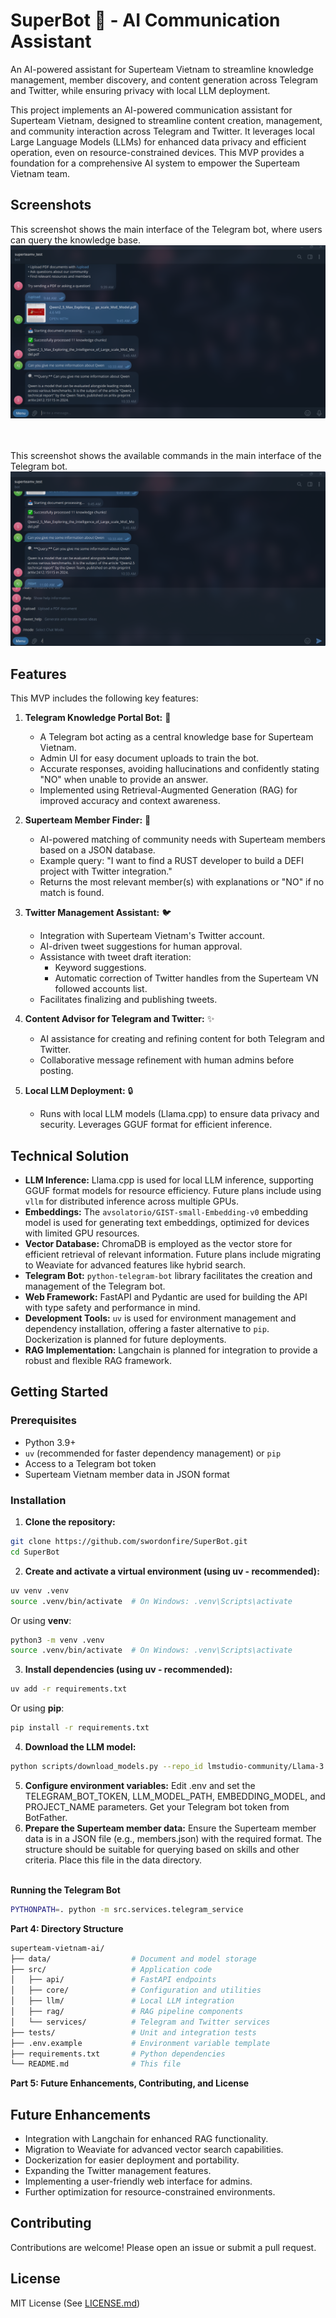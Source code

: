 # SuperBot 🤖 - AI Communication Assistant 
An AI-powered assistant for Superteam Vietnam to streamline knowledge management, member discovery, and content generation across Telegram and Twitter, while ensuring privacy with local LLM deployment.

This project implements an AI-powered communication assistant for Superteam Vietnam, designed to streamline content creation, management, and community interaction across Telegram and Twitter.  It leverages local Large Language Models (LLMs) for enhanced data privacy and efficient operation, even on resource-constrained devices. This MVP provides a foundation for a comprehensive AI system to empower the Superteam Vietnam team.

## Screenshots

This screenshot shows the main interface of the Telegram bot, where users can query the knowledge base.
![Screenshot Telegram main interface](/static/images/TelegramBot.png)
 

<br></br>
This screenshot shows the available commands in the  main interface of the Telegram bot.
![Screenshot Telegram Commands main interface](/static/images/TelegramBotCommands.png)


## Features

This MVP includes the following key features:

1.  **Telegram Knowledge Portal Bot:** 🧠

    *   A Telegram bot acting as a central knowledge base for Superteam Vietnam.
    *   Admin UI for easy document uploads to train the bot.
    *   Accurate responses, avoiding hallucinations and confidently stating "NO" when unable to provide an answer.
    *   Implemented using Retrieval-Augmented Generation (RAG) for improved accuracy and context awareness.

2.  **Superteam Member Finder:** 🤝

    *   AI-powered matching of community needs with Superteam members based on a JSON database.
    *   Example query: "I want to find a RUST developer to build a DEFI project with Twitter integration."
    *   Returns the most relevant member(s) with explanations or "NO" if no match is found.

3.  **Twitter Management Assistant:** 🐦

    *   Integration with Superteam Vietnam's Twitter account.
    *   AI-driven tweet suggestions for human approval.
    *   Assistance with tweet draft iteration:
        *   Keyword suggestions.
        *   Automatic correction of Twitter handles from the Superteam VN followed accounts list.
    *   Facilitates finalizing and publishing tweets.

4.  **Content Advisor for Telegram and Twitter:** ✨

    *   AI assistance for creating and refining content for both Telegram and Twitter.
    *   Collaborative message refinement with human admins before posting.

5.  **Local LLM Deployment:** 🔒

    *   Runs with local LLM models (Llama.cpp) to ensure data privacy and security.  Leverages GGUF format for efficient inference.

## Technical Solution

*   **LLM Inference:** Llama.cpp is used for local LLM inference, supporting GGUF format models for resource efficiency. Future plans include using `vllm` for distributed inference across multiple GPUs.
*   **Embeddings:** The `avsolatorio/GIST-small-Embedding-v0` embedding model is used for generating text embeddings, optimized for devices with limited GPU resources.
*   **Vector Database:** ChromaDB is employed as the vector store for efficient retrieval of relevant information.  Future plans include migrating to Weaviate for advanced features like hybrid search.
*   **Telegram Bot:** `python-telegram-bot` library facilitates the creation and management of the Telegram bot.
*   **Web Framework:** FastAPI and Pydantic are used for building the API with type safety and performance in mind.
*   **Development Tools:** `uv` is used for environment management and dependency installation, offering a faster alternative to `pip`. Dockerization is planned for future deployments.
*   **RAG Implementation:** Langchain is planned for integration to provide a robust and flexible RAG framework.

## Getting Started

### Prerequisites

*   Python 3.9+
*   `uv` (recommended for faster dependency management) or `pip`
*   Access to a Telegram bot token
*   Superteam Vietnam member data in JSON format

### Installation

1.  **Clone the repository:**

```bash
git clone https://github.com/swordonfire/SuperBot.git
cd SuperBot
```
2. **Create and activate a virtual environment (using uv - recommended):**

```bash
uv venv .venv
source .venv/bin/activate  # On Windows: .venv\Scripts\activate
```
Or using **venv**:
```bash
python3 -m venv .venv
source .venv/bin/activate  # On Windows: .venv\Scripts\activate
```
3. **Install dependencies (using uv - recommended):**
```bash
uv add -r requirements.txt
```
Or using **pip**:
```bash
pip install -r requirements.txt
```
4. **Download the LLM model:**
```bash
python scripts/download_models.py --repo_id lmstudio-community/Llama-3.2-3B-Instruct-GGUF --model_file Llama-3.2-3B-Instruct-Q8_0.gguf
```
5. **Configure environment variables:**
Edit .env and set the TELEGRAM_BOT_TOKEN, LLM_MODEL_PATH, EMBEDDING_MODEL, and PROJECT_NAME parameters.  Get your Telegram bot token from BotFather.
6. **Prepare the Superteam member data:**
Ensure the Superteam member data is in a JSON file (e.g., members.json) with the required format.  The structure should be suitable for querying based on skills and other criteria.  Place this file in the data directory.
<br></br>

**Running the Telegram Bot**
```bash
PYTHONPATH=. python -m src.services.telegram_service
```
**Part 4: Directory Structure**
```bash
superteam-vietnam-ai/
├── data/                  # Document and model storage
├── src/                   # Application code
│   ├── api/               # FastAPI endpoints
│   ├── core/              # Configuration and utilities
│   ├── llm/               # Local LLM integration
│   ├── rag/               # RAG pipeline components
│   └── services/          # Telegram and Twitter services
├── tests/                 # Unit and integration tests
├── .env.example           # Environment variable template
├── requirements.txt       # Python dependencies
└── README.md              # This file
```

**Part 5: Future Enhancements, Contributing, and License**

## Future Enhancements

*   Integration with Langchain for enhanced RAG functionality.
*   Migration to Weaviate for advanced vector search capabilities.
*   Dockerization for easier deployment and portability.
*   Expanding the Twitter management features.
*   Implementing a user-friendly web interface for admins.
*   Further optimization for resource-constrained environments.

## Contributing

Contributions are welcome\! Please open an issue or submit a pull request.

## License

MIT License (See [LICENSE.md](https://github.com/swordonfire/SuperBot/blob/main/LICENSE))
